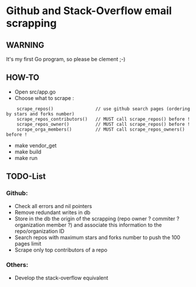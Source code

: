 
Github and Stack-Overflow email scrapping
=========================================

## WARNING

It's my first Go program, so please be clement ;-)

## HOW-TO

- Open src/app.go
- Choose what to scrape :

```
	scrape_repos()                // use github search pages (ordering by stars and forks number)
	scrape_repos_contributors()   // MUST call scrape_repos() before !
	scrape_repos_owner()          // MUST call scrape_repos() before !
	scrape_orga_members()         // MUST call scrape_repos_owners() before !
```

- make vendor_get
- make build
- make run

## TODO-List

### Github:

- Check all errors and nil pointers
- Remove redundant writes in db
- Store in the db the origin of the scrapping (repo owner ? commiter ? organization member ?) and associate this information to the repo/organization ID
- Search repos with maximum stars and forks number to push the 100 pages limit
- Scrape only top contributors of a repo

### Others:

- Develop the stack-overflow equivalent

